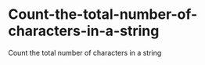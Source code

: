# Count-the-total-number-of-characters-in-a-string
Count the total number of characters in a string
